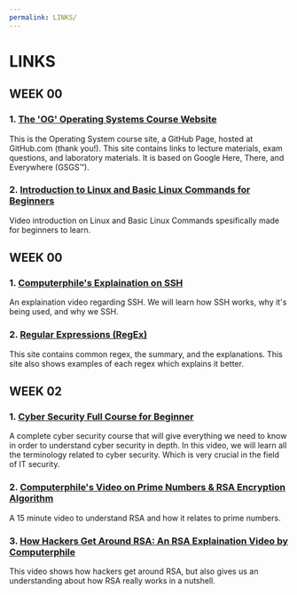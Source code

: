 ```yaml
---
permalink: LINKS/
---
```


# LINKS

## WEEK 00
### 1. [The 'OG' Operating Systems Course Website](https://os.vlsm.org)
This is the Operating System course site, a GitHub Page, hosted at GitHub.com (thank you!). This site contains links to lecture materials, exam questions, and laboratory materials. It is based on Google Here, There, and Everywhere (GSGS™).

### 2. [Introduction to Linux and Basic Linux Commands for Beginners](https://www.youtube.com/watch?v=IVquJh3DXUA) 
Video introduction on Linux and Basic Linux Commands spesifically made for beginners to learn.

## WEEK 00
### 1. [Computerphile's Explaination on SSH](https://www.youtube.com/watch?v=ORcvSkgdA58)
An explaination video regarding SSH. We will learn how SSH works, why it's being used, and why we SSH.

### 2. [Regular Expressions (RegEx)](https://www.datacamp.com/cheat-sheet/regular-expresso)
This site contains common regex, the summary, and the explanations. This site also shows examples of each regex which explains it better.

## WEEK 02
### 1. [Cyber Security Full Course for Beginner](https://www.youtube.com/watch?v=U_P23SqJaDc)
A complete cyber security course that will give everything we need to know in order to understand cyber security in depth. In this video, we will learn all the terminology related to cyber security. Which is very crucial in the field of IT security. 

### 2. [Computerphile's Video on Prime Numbers & RSA Encryption Algorithm](https://www.youtube.com/watch?v=JD72Ry60eP4)
A 15 minute video to understand RSA and how it relates to prime numbers.

### 3. [How Hackers Get Around RSA: An RSA Explaination Video by Computerphile](https://www.youtube.com/watch?v=-ShwJqAalOk)
This video shows how hackers get around RSA, but also gives us an understanding about how RSA really works in a nutshell.
